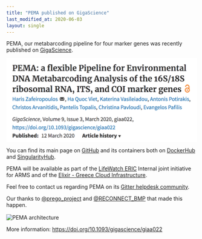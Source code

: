 ```yaml
---
title: "PEMA published on GigaScience"
last_modified_at: 2020-06-03
layout: single
---
```


PEMA, our metabarcoding pipeline for four marker genes was recently published on [GigaScience](https://academic.oup.com/gigascience/article/9/3/giaa022/5803335).

<p align="left">
  <img alt="PEMA publication header" src="https://github.com/evangelospafilis/prego_web_site/blob/master/images/pema_at_gigascience.png?raw=true" align="center" >
</p>


You can find its main page on [GitHub](https://github.com/hariszaf/pema) and its containers both on [DockerHub](https://hub.docker.com/repository/docker/hariszaf/pema/) and [SingularityHub](https://singularity-hub.org/collections/2295).

PEMA will be available as part of the [LifeWatch ERIC](https://www.lifewatch.eu/) Internal joint initiative for ARMS
and of the [Elixir - Greece Cloud Infrastructure](https://egci-beta.imsi.athenarc.gr/). 

Feel free to contact us regarding PEMA on its [Gitter helpdesk community](https://gitter.im/pema-helpdesk/community#).

Our thanks to [@prego_project](https://twitter.com/prego_project) and  [@RECONNECT_BMP](https://twitter.com/RECONNECT_BMP) that made this happen. 

<p align="left">
  <img alt="PEMA architecture" src="https://academic.oup.com/view-large/figure/200706041/giaa022fig1.jpg" align="center"  >
  <figcaption>More information: 
    <a href="https://doi.org/10.1093/gigascience/giaa022">https://doi.org/10.1093/gigascience/giaa022</a>
    </figcaption>
</p>
